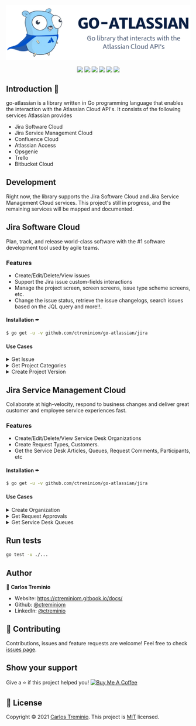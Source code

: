 <p align="center"><img width="530" src="./jira/mocks/go-atlassian.png" alt="Go-Atlassian logo"></p>

<p align="center">
    <a href="https://pkg.go.dev/github.com/ctreminiom/go-atlassian"><img src="https://pkg.go.dev/badge/github.com/ctreminiom/go-atlassian?utm_source=godoc"></a>
    <a href="https://goreportcard.com/report/github.com/ctreminiom/go-atlassian"><img src="https://goreportcard.com/badge/ctreminiom/go-atlassian"></a>
    <a href="https://codecov.io/gh/ctreminiom/go-atlassian"><img src="https://codecov.io/gh/ctreminiom/go-atlassian/branch/main/graph/badge.svg?token=G0KPNMTIRV"></a>
    <a href="https://github.com/ctreminiom/go-atlassian/blob/master/LICENSE"><img src="https://img.shields.io/badge/license-MIT-blue.svg"></a>
    <a href="https://github.com/ctreminiom/go-atlassian/actions?query=workflow%3ATesting"><img src="https://img.shields.io/github/workflow/status/ctreminiom/go-atlassian/Testing?label=%F0%9F%A7%AA%20tests&style=flat&color=75C46B"></a>
    <a href="https://docs.go-atlassian.io/"><img src="https://img.shields.io/badge/%F0%9F%92%A1%20go-documentation-00ACD7.svg?style=flat"></a>
</p>

## Introduction 📖

go-atlassian is a library written in Go programming language that enables the interaction with the Atlassian Cloud API's. It consists of the following services Atlassian provides
* Jira Software Cloud
* Jira Service Management Cloud
* Confluence Cloud
* Atlassian Access 
* Opsgenie
* Trello
* Bitbucket Cloud

## Development
Right now, the library supports the Jira Software Cloud and Jira Service Management Cloud services. This project's still in progress, and the remaining services will be mapped and documented.

## Jira Software Cloud 
Plan, track, and release world-class software with the #1 software development tool used by agile teams.

### Features
* Create/Edit/Delete/View issues 
* Support the Jira issue custom-fields interactions
* Manage the project screen, screen screens, issue type scheme screens, etc.
* Change the issue status, retrieve the issue changelogs, search issues based on the JQL query and more!!.

#### Installation ✒
```sh
$ go get -u -v github.com/ctreminiom/go-atlassian/jira
```

#### Use Cases

<details><summary>Get Issue</summary>

```go
package main

import (
	"context"
	"github.com/ctreminiom/go-atlassian/jira"
	"log"
	"os"
)

func main() {

	var (
		host  = os.Getenv("HOST")
		mail  = os.Getenv("MAIL")
		token = os.Getenv("TOKEN")
	)

	atlassian, err := jira.New(nil, host)
	if err != nil {
		return
	}

	atlassian.Auth.SetBasicAuth(mail, token)

	issue, response, err := atlassian.Issue.Get(context.Background(), "KP-12", []string{"status"}, []string{"transitions"})
	if err != nil {
		if response != nil {
			log.Println("Response HTTP Response", string(response.BodyAsBytes))
			log.Println(response.StatusCode)
		}
		log.Fatal(err)
	}

	log.Println("Response HTTP Code", response.StatusCode)
	log.Println("HTTP Endpoint Used", response.Endpoint)
	log.Println(issue.Key)
}
```
</details>

<details><summary>Get Project Categories</summary>

```go
package main

import (
	"context"
	"github.com/ctreminiom/go-atlassian/jira"
	"log"
	"os"
)

func main() {

	/*
		----------- Set an environment variable in git bash -----------
		export HOST="https://ctreminiom.atlassian.net/"
		export MAIL="MAIL_ADDRESS"
		export TOKEN="TOKEN_API"

		Docs: https://stackoverflow.com/questions/34169721/set-an-environment-variable-in-git-bash
	*/

	var (
		host  = os.Getenv("HOST")
		mail  = os.Getenv("MAIL")
		token = os.Getenv("TOKEN")
	)

	atlassian, err := jira.New(nil, host)
	if err != nil {
		log.Fatal(err)
	}

	atlassian.Auth.SetBasicAuth(mail, token)

	categories, response, err := atlassian.Project.Category.Gets(context.Background())
	if err != nil {
		if response != nil {
			log.Println("Response HTTP Response", string(response.BodyAsBytes))
		}
		log.Fatal(err)
	}

	log.Println("Response HTTP Code", response.StatusCode)
	log.Println("HTTP Endpoint Used", response.Endpoint)

	for _, category := range *categories {

		log.Println("----------------")
		log.Println(category.Self)
		log.Println(category.ID)
		log.Println(category.Name)
		log.Println(category.Description)
		log.Println("----------------")
	}
}

```
</details>

<details><summary>Create Project Version</summary>

```go
package main

import (
	"context"
	"github.com/ctreminiom/go-atlassian/jira"
	"log"
	"os"
)

func main() {

	/*
		----------- Set an environment variable in git bash -----------
		export HOST="https://ctreminiom.atlassian.net/"
		export MAIL="MAIL_ADDRESS"
		export TOKEN="TOKEN_API"

		Docs: https://stackoverflow.com/questions/34169721/set-an-environment-variable-in-git-bash
	*/

	var (
		host  = os.Getenv("HOST")
		mail  = os.Getenv("MAIL")
		token = os.Getenv("TOKEN")
	)

	atlassian, err := jira.New(nil, host)
	if err != nil {
		log.Fatal(err)
	}

	atlassian.Auth.SetBasicAuth(mail, token)

	payload := &jira.ProjectVersionPayloadScheme{
		Archived:    false,
		ReleaseDate: "2021-03-06",
		Name:        "Version Sandbox",
		Description: "Version Sandbox description",
		ProjectID:   10000,
		Released:    false,
		StartDate:   "2021-03-02",
	}

	newVersion, response, err := atlassian.Project.Version.Create(context.Background(), payload)
	if err != nil {
		if response != nil {
			log.Println("Response HTTP Response", string(response.BodyAsBytes))
		}
		log.Fatal(err)
	}

	log.Println("Response HTTP Code", response.StatusCode)
	log.Println("HTTP Endpoint Used", response.Endpoint)
	log.Printf("The new version has been created with the ID %v", newVersion.ID)
}

```
</details>

## Jira Service Management Cloud
Collaborate at high-velocity, respond to business changes and deliver great customer and employee service experiences fast.

### Features
* Create/Edit/Delete/View Service Desk Organizations
* Create Request Types, Customers.
* Get the Service Desk Articles, Queues, Request Comments, Participants, etc  

#### Installation ✒
```sh
$ go get -u -v github.com/ctreminiom/go-atlassian/jira
```

#### Use Cases

<details><summary>Create Organization</summary>

```go
package main

import (
	"context"
	"github.com/ctreminiom/go-atlassian/jira"
	"log"
	"os"
)

func main() {

	var (
		host  = os.Getenv("HOST")
		mail  = os.Getenv("MAIL")
		token = os.Getenv("TOKEN")
	)

	atlassian, err := jira.New(nil, host)
	if err != nil {
		return
	}

	atlassian.Auth.SetBasicAuth(mail, token)
	atlassian.Auth.SetUserAgent("curl/7.54.0")

	var organizationName = "Organization Name"

	newOrganization, response, err := atlassian.ServiceManagement.Organization.Create(context.Background(), organizationName)
	if err != nil {
		if response != nil {
			log.Println("Response HTTP Response", string(response.BodyAsBytes))
			log.Println("HTTP Endpoint Used", response.Endpoint)
		}
		log.Fatal(err)
	}

	log.Println("Response HTTP Code", response.StatusCode)
	log.Println("HTTP Endpoint Used", response.Endpoint)
	log.Printf("The organization has been created: %v", newOrganization.ID)
}
```
</details>

<details><summary>Get Request Approvals</summary>

```go
package main

import (
	"context"
	"encoding/json"
	"github.com/ctreminiom/go-atlassian/jira"
	"log"
	"os"
)

func main() {

	var (
		host  = os.Getenv("HOST")
		mail  = os.Getenv("MAIL")
		token = os.Getenv("TOKEN")
	)

	atlassian, err := jira.New(nil, host)
	if err != nil {
		return
	}

	atlassian.Auth.SetBasicAuth(mail, token)
	atlassian.Auth.SetUserAgent("curl/7.54.0")

	var issueKey = "DESK-12"
	approvals, response, err := atlassian.ServiceManagement.Request.Approval.Gets(context.Background(), issueKey, 0, 50)
	if err != nil {
		if response != nil {
			log.Println("Response HTTP Response", string(response.BodyAsBytes))
			log.Println("HTTP Endpoint Used", response.Endpoint)
		}
		log.Fatal(err)
	}

	log.Println("Response HTTP Code", response.StatusCode)
	log.Println("HTTP Endpoint Used", response.Endpoint)

	for _, customRequest := range approvals.Values {

		dataAsJson, err := json.MarshalIndent(customRequest, "", "\t")
		if err != nil {
			log.Fatal(err)
		}

		log.Println(string(dataAsJson))
	}

}
```
</details>

<details><summary>Get Service Desk Queues</summary>

```go
package main

import (
	"context"
	"github.com/ctreminiom/go-atlassian/jira"
	"log"
	"os"
)

func main() {

	var (
		host  = os.Getenv("HOST")
		mail  = os.Getenv("MAIL")
		token = os.Getenv("TOKEN")
	)

	atlassian, err := jira.New(nil, host)
	if err != nil {
		return
	}

	atlassian.Auth.SetBasicAuth(mail, token)
	atlassian.Auth.SetUserAgent("curl/7.54.0")

	var (
		serviceDeskID      = 1
		includeCount  bool = true
		start, limit  int  = 0, 50
	)

	queues, response, err := atlassian.ServiceManagement.ServiceDesk.Queue.Gets(context.Background(), serviceDeskID, includeCount, start, limit)
	if err != nil {
		if response != nil {
			log.Println("Response HTTP Response", string(response.BodyAsBytes))
			log.Println("HTTP Endpoint Used", response.Endpoint)
		}
		log.Fatal(err)
	}

	for pos, queue := range queues.Values {

		log.Println("------------------------------------")
		log.Printf("Queue ID #%v: %v", pos+1, queue.ID)
		log.Printf("Queue Name #%v: %v", pos+1, queue.Name)
		log.Printf("Queue JQL #%v: %v", pos+1, queue.Jql)
		log.Printf("Queue Issue Count #%v: %v", pos+1, queue.IssueCount)
		log.Printf("Queue Fields #%v: %v", pos+1, queue.Fields)
		log.Println("------------------------------------")
	}

}
```
</details>

## Run tests
```sh
go test -v ./...
```

## Author 

👤 **Carlos Treminio**
* Website: https://ctreminiom.gitbook.io/docs/
* Github: [@ctreminiom](https://github.com/ctreminiom)
* LinkedIn: [@ctreminio](https://linkedin.com/in/ctreminio)

## 🤝 Contributing
Contributions, issues and feature requests are welcome!
Feel free to check [issues page](https://github.com/ctreminiom/go-atlassian/issues).
## Show your support
Give a ⭐️ if this project helped you!
[![Buy Me A Coffee](https://www.buymeacoffee.com/assets/img/custom_images/orange_img.png)](https://www.buymeacoffee.com/ctreminiom)

## 📝 License
Copyright © 2021 [Carlos Treminio](https://github.com/ctreminiom).
This project is [MIT](https://opensource.org/licenses/MIT) licensed.
